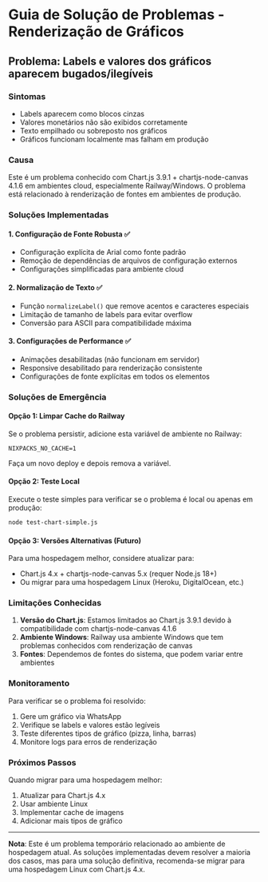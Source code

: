 # Guia de Solução de Problemas - Renderização de Gráficos

## Problema: Labels e valores dos gráficos aparecem bugados/ilegíveis

### Sintomas
- Labels aparecem como blocos cinzas
- Valores monetários não são exibidos corretamente
- Texto empilhado ou sobreposto nos gráficos
- Gráficos funcionam localmente mas falham em produção

### Causa
Este é um problema conhecido com Chart.js 3.9.1 + chartjs-node-canvas 4.1.6 em ambientes cloud, especialmente Railway/Windows. O problema está relacionado à renderização de fontes em ambientes de produção.

### Soluções Implementadas

#### 1. Configuração de Fonte Robusta ✅
- Configuração explícita de Arial como fonte padrão
- Remoção de dependências de arquivos de configuração externos
- Configurações simplificadas para ambiente cloud

#### 2. Normalização de Texto ✅
- Função `normalizeLabel()` que remove acentos e caracteres especiais
- Limitação de tamanho de labels para evitar overflow
- Conversão para ASCII para compatibilidade máxima

#### 3. Configurações de Performance ✅
- Animações desabilitadas (não funcionam em servidor)
- Responsive desabilitado para renderização consistente
- Configurações de fonte explícitas em todos os elementos

### Soluções de Emergência

#### Opção 1: Limpar Cache do Railway
Se o problema persistir, adicione esta variável de ambiente no Railway:
```
NIXPACKS_NO_CACHE=1
```

Faça um novo deploy e depois remova a variável.

#### Opção 2: Teste Local
Execute o teste simples para verificar se o problema é local ou apenas em produção:
```bash
node test-chart-simple.js
```

#### Opção 3: Versões Alternativas (Futuro)
Para uma hospedagem melhor, considere atualizar para:
- Chart.js 4.x + chartjs-node-canvas 5.x (requer Node.js 18+)
- Ou migrar para uma hospedagem Linux (Heroku, DigitalOcean, etc.)

### Limitações Conhecidas

1. **Versão do Chart.js**: Estamos limitados ao Chart.js 3.9.1 devido à compatibilidade com chartjs-node-canvas 4.1.6
2. **Ambiente Windows**: Railway usa ambiente Windows que tem problemas conhecidos com renderização de canvas
3. **Fontes**: Dependemos de fontes do sistema, que podem variar entre ambientes

### Monitoramento

Para verificar se o problema foi resolvido:
1. Gere um gráfico via WhatsApp
2. Verifique se labels e valores estão legíveis
3. Teste diferentes tipos de gráfico (pizza, linha, barras)
4. Monitore logs para erros de renderização

### Próximos Passos

Quando migrar para uma hospedagem melhor:
1. Atualizar para Chart.js 4.x
2. Usar ambiente Linux
3. Implementar cache de imagens
4. Adicionar mais tipos de gráfico

---

**Nota**: Este é um problema temporário relacionado ao ambiente de hospedagem atual. As soluções implementadas devem resolver a maioria dos casos, mas para uma solução definitiva, recomenda-se migrar para uma hospedagem Linux com Chart.js 4.x. 